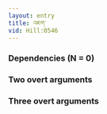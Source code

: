 ```yaml
---
layout: entry
title: འཇག་
vid: Hill:0546
---
```

### Dependencies (N = 0)


### Two overt arguments


### Three overt arguments

